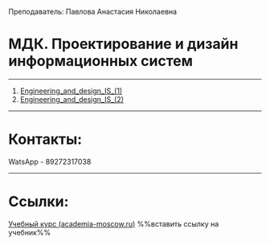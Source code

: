 Преподаватель: Павлова Анастасия Николаевна
# МДК. Проектирование и дизайн информационных систем
---
1. [Engineering_and_design_IS_(1)](Engineering_and_design_IS_(1).md)
2. [Engineering_and_design_IS_(2)](Engineering_and_design_IS_(2).md)
---
# Контакты:
WatsApp - 89272317038

---
# Ссылки:
[Учебный курс (academia-moscow.ru)](https://elearning.academia-moscow.ru/shellserver?id=2211&module_id=791328#791328)
%%вставить ссылку на учебник%%

